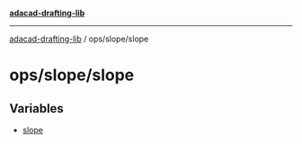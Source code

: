 [**adacad-drafting-lib**](../../../README.md)

***

[adacad-drafting-lib](../../../modules.md) / ops/slope/slope

# ops/slope/slope

## Variables

- [slope](variables/slope.md)
